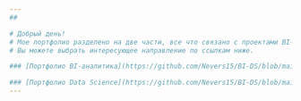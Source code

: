 ```yaml
---
##

# Добрый день! 
# Мое портфолио разделено на две части, все что связано с проектами BI-аналитики и все что связано с Data Science проектами. 
# Вы можете выбрать интересующее направление по ссылкам ниже.

### [Портфолио BI-аналитика](https://github.com/Nevers15/BI-DS/blob/main)

### [Портфолио Data Science](https://github.com/Nevers15/BI-DS/blob/main)
---
```

